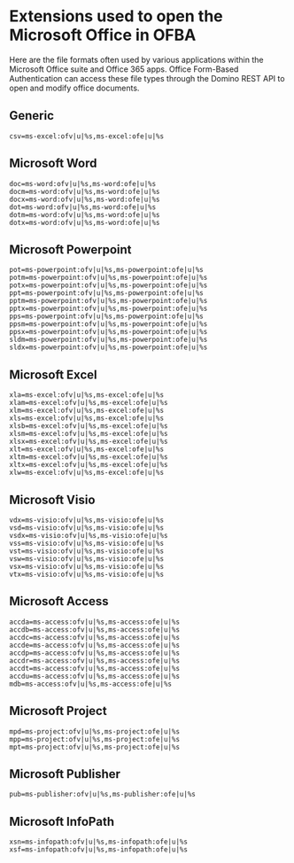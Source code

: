 # Extensions used to open the Microsoft Office in OFBA
 
Here are the file formats often used by various applications within the Microsoft Office suite and Office 365 apps. Office Form-Based Authentication can access these file types through the Domino REST API to open and modify office documents.


## Generic
     
    csv=ms-excel:ofv|u|%s,ms-excel:ofe|u|%s
     

## Microsoft Word
      
    doc=ms-word:ofv|u|%s,ms-word:ofe|u|%s
    docm=ms-word:ofv|u|%s,ms-word:ofe|u|%s
    docx=ms-word:ofv|u|%s,ms-word:ofe|u|%s
    dot=ms-word:ofv|u|%s,ms-word:ofe|u|%s
    dotm=ms-word:ofv|u|%s,ms-word:ofe|u|%s
    dotx=ms-word:ofv|u|%s,ms-word:ofe|u|%s
     

## Microsoft Powerpoint
     
    pot=ms-powerpoint:ofv|u|%s,ms-powerpoint:ofe|u|%s
    potm=ms-powerpoint:ofv|u|%s,ms-powerpoint:ofe|u|%s
    potx=ms-powerpoint:ofv|u|%s,ms-powerpoint:ofe|u|%s
    ppt=ms-powerpoint:ofv|u|%s,ms-powerpoint:ofe|u|%s
    pptm=ms-powerpoint:ofv|u|%s,ms-powerpoint:ofe|u|%s
    pptx=ms-powerpoint:ofv|u|%s,ms-powerpoint:ofe|u|%s
    pps=ms-powerpoint:ofv|u|%s,ms-powerpoint:ofe|u|%s
    ppsm=ms-powerpoint:ofv|u|%s,ms-powerpoint:ofe|u|%s
    ppsx=ms-powerpoint:ofv|u|%s,ms-powerpoint:ofe|u|%s
    sldm=ms-powerpoint:ofv|u|%s,ms-powerpoint:ofe|u|%s
    sldx=ms-powerpoint:ofv|u|%s,ms-powerpoint:ofe|u|%s
     

## Microsoft Excel
     
    xla=ms-excel:ofv|u|%s,ms-excel:ofe|u|%s
    xlam=ms-excel:ofv|u|%s,ms-excel:ofe|u|%s
    xlm=ms-excel:ofv|u|%s,ms-excel:ofe|u|%s
    xls=ms-excel:ofv|u|%s,ms-excel:ofe|u|%s
    xlsb=ms-excel:ofv|u|%s,ms-excel:ofe|u|%s
    xlsm=ms-excel:ofv|u|%s,ms-excel:ofe|u|%s
    xlsx=ms-excel:ofv|u|%s,ms-excel:ofe|u|%s
    xlt=ms-excel:ofv|u|%s,ms-excel:ofe|u|%s
    xltm=ms-excel:ofv|u|%s,ms-excel:ofe|u|%s
    xltx=ms-excel:ofv|u|%s,ms-excel:ofe|u|%s
    xlw=ms-excel:ofv|u|%s,ms-excel:ofe|u|%s
     

## Microsoft Visio
     
    vdx=ms-visio:ofv|u|%s,ms-visio:ofe|u|%s
    vsd=ms-visio:ofv|u|%s,ms-visio:ofe|u|%s
    vsdx=ms-visio:ofv|u|%s,ms-visio:ofe|u|%s
    vss=ms-visio:ofv|u|%s,ms-visio:ofe|u|%s
    vst=ms-visio:ofv|u|%s,ms-visio:ofe|u|%s
    vsw=ms-visio:ofv|u|%s,ms-visio:ofe|u|%s
    vsx=ms-visio:ofv|u|%s,ms-visio:ofe|u|%s
    vtx=ms-visio:ofv|u|%s,ms-visio:ofe|u|%s
     
## Microsoft Access
     
    accda=ms-access:ofv|u|%s,ms-access:ofe|u|%s
    accdb=ms-access:ofv|u|%s,ms-access:ofe|u|%s
    accdc=ms-access:ofv|u|%s,ms-access:ofe|u|%s
    accde=ms-access:ofv|u|%s,ms-access:ofe|u|%s
    accdp=ms-access:ofv|u|%s,ms-access:ofe|u|%s
    accdr=ms-access:ofv|u|%s,ms-access:ofe|u|%s
    accdt=ms-access:ofv|u|%s,ms-access:ofe|u|%s
    accdu=ms-access:ofv|u|%s,ms-access:ofe|u|%s
    mdb=ms-access:ofv|u|%s,ms-access:ofe|u|%s
    

## Microsoft Project
     
    mpd=ms-project:ofv|u|%s,ms-project:ofe|u|%s
    mpp=ms-project:ofv|u|%s,ms-project:ofe|u|%s
    mpt=ms-project:ofv|u|%s,ms-project:ofe|u|%s
     

## Microsoft Publisher
     
    pub=ms-publisher:ofv|u|%s,ms-publisher:ofe|u|%s
     

## Microsoft InfoPath
     
    xsn=ms-infopath:ofv|u|%s,ms-infopath:ofe|u|%s
    xsf=ms-infopath:ofv|u|%s,ms-infopath:ofe|u|%s

     